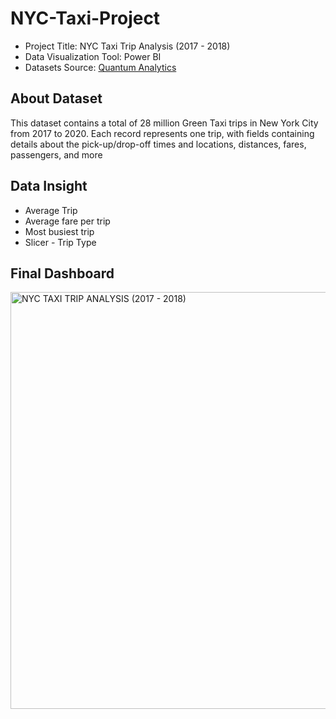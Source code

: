 # NYC-Taxi-Project

- Project Title: NYC Taxi Trip Analysis (2017 - 2018)
- Data Visualization Tool: Power BI
- Datasets Source: [Quantum Analytics](https://quantumanalyticsco.org/)

## About Dataset
This dataset contains a total of 28 million Green Taxi trips in New York City from 2017 to 2020. Each record represents one trip, with fields containing details about the pick-up/drop-off times and locations, distances, fares, passengers, and more

## Data Insight
- Average Trip
- Average fare per trip
- Most busiest trip
- Slicer - Trip Type

## Final Dashboard
<img width="667" alt="NYC TAXI TRIP ANALYSIS (2017 - 2018)" src="https://github.com/user-attachments/assets/fa4e0f87-c87d-45ec-b9d7-3a6ac794689d">



